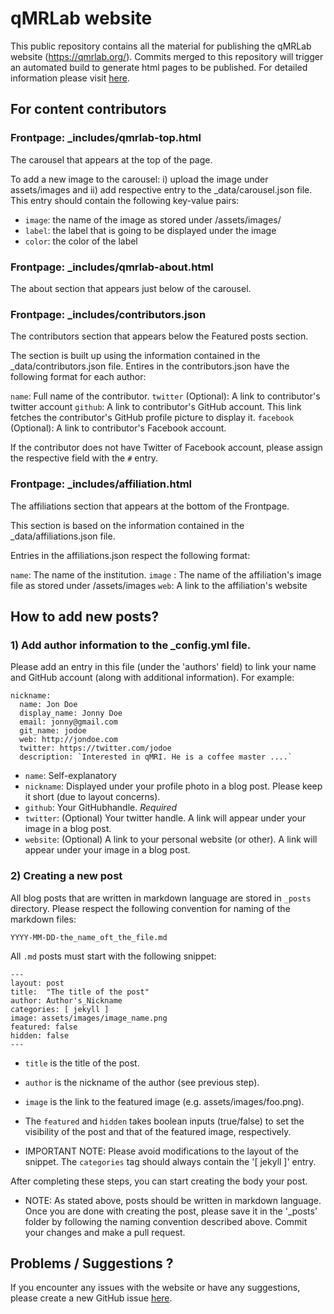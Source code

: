 # qMRLab website

This public repository contains all the material for publishing the qMRLab website (https://qmrlab.org/). Commits merged to this repository will trigger an automated build to generate html pages to be published. For detailed information please visit [here](https://pages.github.com/).

## For content contributors


### Frontpage: _includes/qmrlab-top.html

The carousel that appears at the top of the page.

To add a new image to the carousel: i) upload the image under assets/images and ii) add respective entry to the _data/carousel.json file. This entry should contain the following key-value pairs:

* `image`: the name of the image as stored under /assets/images/
* `label`: the label that is going to be displayed under the image
* `color`: the color of the label

### Frontpage: _includes/qmrlab-about.html

The about section that appears just below of the carousel.

### Frontpage: _includes/contributors.json

The contributors section that appears below the Featured posts section.

The section is built up using the information contained in the _data/contributors.json file.
Entires in the contributors.json have the following format for each author:

`name`: Full name of the contributor.
`twitter` (Optional): A link to contributor's twitter account
`github`: A link to contributor's GitHub account. This link fetches the contributor's GitHub profile picture to display it.
`facebook` (Optional): A link to contributor's Facebook account.

If the contributor does not have Twitter of Facebook account, please assign the respective field with the `#` entry.

### Frontpage: _includes/affiliation.html

The affiliations section that appears at the bottom of the Frontpage.

This section is based on the information contained in the _data/affiliations.json file.

Entries in the affiliations.json respect the following format:

`name`: The name of the institution.
`image` : The name of the affiliation's image file as stored under /assets/images
`web`: A link to the affiliation's website


## How to add new posts?

### 1) Add author information to the _config.yml file.

Please add an entry in this file (under the 'authors' field) to link your name and GitHub account (along with additional information). For example:

```
nickname:
  name: Jon Doe
  display_name: Jonny Doe
  email: jonny@gmail.com
  git_name: jodoe
  web: http://jondoe.com
  twitter: https://twitter.com/jodoe
  description: `Interested in qMRI. He is a coffee master ....`
```
* `name`: Self-explanatory
* `nickname`: Displayed under your profile photo in a blog post. Please keep it short (due to layout concerns).
* `github`: Your GitHubhandle. *Required*
* `twitter`: (Optional) Your twitter handle. A link will appear under your image in a blog post.
* `website`: (Optional) A link to your personal website (or other). A link will appear under your image in a blog post.

### 2) Creating a new post

All blog posts that are written in markdown language are stored in `_posts` directory.
Please respect the following convention for naming of the markdown files:

`YYYY-MM-DD-the_name_oft_the_file.md`

All `.md` posts must start with the following snippet:

```
---
layout: post
title:  "The title of the post"
author: Author's_Nickname
categories: [ jekyll ]
image: assets/images/image_name.png
featured: false
hidden: false
---

```

* `title` is the title of the post.
* `author`  is the nickname of the author (see previous step).
* `image` is the link to the featured image (e.g. assets/images/foo.png).  
* The `featured` and `hidden` takes boolean inputs (true/false) to set the visibility of the post and that of the featured image, respectively.

* IMPORTANT NOTE: Please avoid modifications to the layout of the snippet. The `categories` tag should always contain the '[ jekyll ]' entry.


After completing these steps, you can start creating the body your post.

* NOTE: As stated above, posts should be written in markdown language.
Once you are done with creating the post, please save it in the '_posts' folder by following the naming convention described above. Commit your changes and make a pull request.


## Problems / Suggestions ?

If you encounter any issues with the website or have any suggestions, please create a new GitHub issue [here](https://github.com/qMRLab/qmrlab.github.io/issues).
